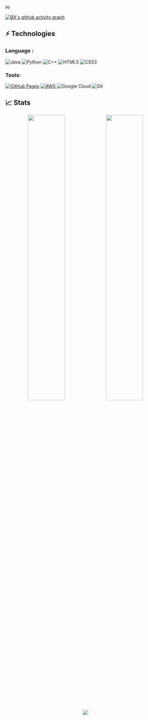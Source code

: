 Hi 

[![BX's github activity graph](https://activity-graph.herokuapp.com/graph?username=bx07&theme=xcode)](https://git.io/bx07)

## ⚡ Technologies

### Language :

![Java](https://img.shields.io/badge/-java-E34A86?style=flat-square&logo=java)
![Python](https://img.shields.io/badge/-Python-black?style=flat-square&logo=Python)
![C++](https://img.shields.io/badge/-C++-00599C?style=flat-square&logo=c)
![HTML5](https://img.shields.io/badge/-HTML5-E34F26?style=flat-square&logo=html5&logoColor=white)
![CSS3](https://img.shields.io/badge/-CSS3-1572B6?style=flat-square&logo=css3)

### Tools:

<a href="#"><img alt="GitHub Pages" src="https://img.shields.io/badge/GitHub%20Pages-%23327FC7.svg?logo=github&logoColor=white"></a> 
<a href="#"><img alt="AWS" src="https://img.shields.io/badge/AWS%20-%23430098.svg?logo=AWS&logoColor=white"></a>
![Google Cloud](https://img.shields.io/badge/Google%20Cloud-black?style=flat-square&logo=google-cloud)
![Git](https://img.shields.io/badge/-Git-black?style=flat-square&logo=git)

## 📈 Stats

<p align="center">

  <img width="48%" src="https://github-readme-stats.vercel.app/api?username=bx07&show_icons=true&theme=tokyonight" />
  <img width="48%" src="https://github-readme-streak-stats.herokuapp.com/?user=bx07&theme=tokyonight" />
  <img class="img" src="https://github-readme-stats.vercel.app/api/top-langs/?username=bx07&theme=radical&layout=compact" />
</p>



<br>
